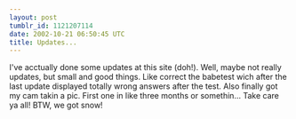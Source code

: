 ```yaml
---
layout: post
tumblr_id: 1121207114
date: 2002-10-21 06:50:45 UTC
title: Updates...
---
```


I've acctually done some updates at this site (doh!). Well, maybe not really updates, but small and good things. Like correct the babetest wich after the last update displayed totally wrong answers after the test. Also finally got my cam takin a pic. First one in like three months or somethin... Take care ya all! BTW, we got snow!
